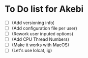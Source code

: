 # To Do list for Akebi

- [ ] (Add versioning info)
- [ ] (Add configuration file per user)
- [ ] (Rework user inputed options)
- [ ] (Add CPU Thread Numbers)
- [ ] (Make it works with MacOS)
- [ ] (Let's use lolcat, ig)